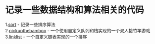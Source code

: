 # 记录一些数据结构和算法相关的代码
1.[sort](https://github.com/zhangyu-96/datastructure/tree/master/src/sort) - 记录一些排序算法<br>
2.[pickupthebamboo](https://github.com/zhangyu-96/datastructure/tree/master/src/pickupthebamboo) - 一个使用自定义队列和栈实现的一个双人接竹竿游戏<br>
3.[linklist](https://github.com/zhangyu-96/datastructure/tree/master/src/linklist) - 一个自定义链表实现的一个排序<br>
